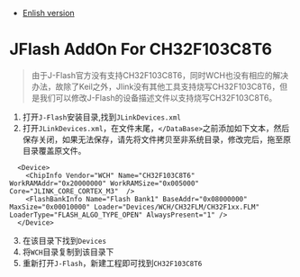 * [Enlish version](./README.md)

# JFlash AddOn For CH32F103C8T6
> 由于J-Flash官方没有支持CH32F103C8T6，同时WCH也没有相应的解决办法，故除了Keil之外，Jlink没有其他工具支持烧写CH32F103C8T6，但是我们可以修改J-Flash的设备描述文件以支持烧写CH32F103C8T6。

1. 打开`J-Flash`安装目录,找到`JLinkDevices.xml`
2. 打开`JLinkDevices.xml`，在文件末尾，`</DataBase>`之前添加如下文本，然后保存关闭，如果无法保存，请先将文件拷贝至非系统目录，修改完后，拖至原目录覆盖原文件。
```
  <Device>
    <ChipInfo Vendor="WCH" Name="CH32F103C8T6" WorkRAMAddr="0x20000000" WorkRAMSize="0x005000" Core="JLINK_CORE_CORTEX_M3"  />
    <FlashBankInfo Name="Flash Bank1" BaseAddr="0x08000000" MaxSize="0x00010000" Loader="Devices/WCH/CH32FLM/CH32F1xx.FLM" LoaderType="FLASH_ALGO_TYPE_OPEN" AlwaysPresent="1" />
  </Device>
```
3. 在该目录下找到`Devices`
4. 将`WCH`目录复制到该目录下
5. 重新打开`J-Flash`，新建工程即可找到`CH32F103C8T6`

